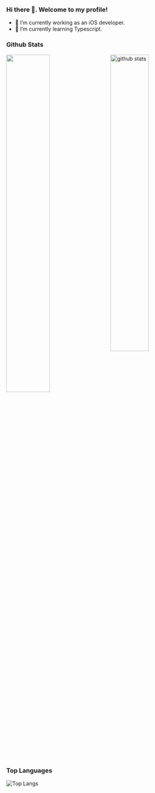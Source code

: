 ### Hi there 👋. Welcome to my profile!

- 🔭 I’m currently working as an iOS developer.
- 🌱 I’m currently learning Typescript.

### Github Stats
<img src="https://github-readme-stats.vercel.app/api?username=rafcristina&show_icons=true&theme=gotham" alt="github stats" width="45%" align="right"/>
<img src="https://github-readme-streak-stats.herokuapp.com/?user=rafcristina&theme=dark" width="48%" >

### Top Languages
![Top Langs](https://github-readme-stats.vercel.app/api/top-langs/?username=rafcristina&layout=compact)
 
<!--
**rafcristina/rafcristina** is a ✨ _special_ ✨ repository because its `README.md` (this file) appears on your GitHub profile.

Here are some ideas to get you started:

- 🔭 I’m currently working on ...
- 🌱 I’m currently learning ...
- 👯 I’m looking to collaborate on ...
- 🤔 I’m looking for help with ...
- 💬 Ask me about ...
- 📫 How to reach me: ...
- 😄 Pronouns: ...
- ⚡ Fun fact: ...
-->

